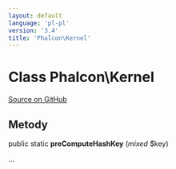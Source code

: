 ```yaml
---
layout: default
language: 'pl-pl'
version: '3.4'
title: 'Phalcon\Kernel'
---
```


# Class **Phalcon\Kernel**

<a href="https://github.com/phalcon/cphalcon/tree/v3.4.0/phalcon/kernel.zep" class="btn btn-default btn-sm">Source on GitHub</a>

## Metody

public static **preComputeHashKey** (*mixed* $key)

...